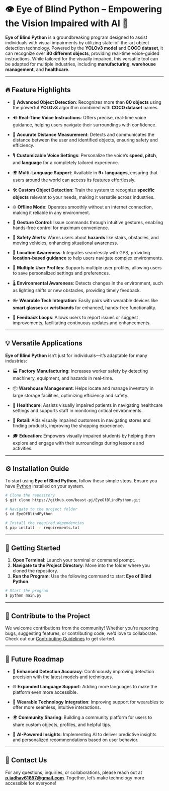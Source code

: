 # 👁️ **Eye of Blind Python** – Empowering the Vision Impaired with AI 🌟

**Eye of Blind Python** is a groundbreaking program designed to assist individuals with visual impairments by utilizing state-of-the-art object detection technology. Powered by the **YOLOv3 model** and **COCO dataset**, it can recognize over **80 different objects**, providing real-time voice-guided instructions. While tailored for the visually impaired, this versatile tool can be adapted for multiple industries, including **manufacturing**, **warehouse management**, and **healthcare**.

---

## 🔥 **Feature Highlights**

- 🎯 **Advanced Object Detection**: Recognizes more than **80 objects** using the powerful **YOLOv3** algorithm combined with **COCO dataset** names.
  
- 🔊 **Real-Time Voice Instructions**: Offers precise, real-time voice guidance, helping users navigate their surroundings with confidence.

- 📏 **Accurate Distance Measurement**: Detects and communicates the distance between the user and identified objects, ensuring safety and efficiency.

- 🎙️ **Customizable Voice Settings**: Personalize the voice’s **speed, pitch**, and **language** for a completely tailored experience.

- 🌍 **Multi-Language Support**: Available in **9+ languages**, ensuring that users around the world can access its features effortlessly.

- 🛠️ **Custom Object Detection**: Train the system to recognize **specific objects** relevant to your needs, making it versatile across industries.

- 🌐 **Offline Mode**: Operates smoothly without an internet connection, making it reliable in any environment.

- 👋 **Gesture Control**: Issue commands through intuitive gestures, enabling hands-free control for maximum convenience.

- 🚨 **Safety Alerts**: Warns users about **hazards** like stairs, obstacles, and moving vehicles, enhancing situational awareness.

- 📍 **Location Awareness**: Integrates seamlessly with GPS, providing **location-based guidance** to help users navigate complex environments.

- 👤 **Multiple User Profiles**: Supports multiple user profiles, allowing users to save personalized settings and preferences.

- 🌡️ **Environmental Awareness**: Detects changes in the environment, such as lighting shifts or new obstacles, providing timely feedback.

- 👓 **Wearable Tech Integration**: Easily pairs with wearable devices like **smart glasses** or **wristbands** for enhanced, hands-free functionality.

- 🔄 **Feedback Loops**: Allows users to report issues or suggest improvements, facilitating continuous updates and enhancements.

---

## 💡 **Versatile Applications**

**Eye of Blind Python** isn’t just for individuals—it’s adaptable for many industries:

- 🏭 **Factory Manufacturing**: Increases worker safety by detecting machinery, equipment, and hazards in real-time.
  
- 📦 **Warehouse Management**: Helps locate and manage inventory in large storage facilities, optimizing efficiency and safety.

- 🏥 **Healthcare**: Assists visually impaired patients in navigating healthcare settings and supports staff in monitoring critical environments.

- 🛒 **Retail**: Aids visually impaired customers in navigating stores and finding products, improving the shopping experience.

- 🎓 **Education**: Empowers visually impaired students by helping them explore and engage with their surroundings during lessons and activities.

---

## ⚙️ **Installation Guide**

To start using **Eye of Blind Python**, follow these simple steps. Ensure you have [Python](https://www.python.org) installed on your system.

```bash
# Clone the repository
$ git clone https://github.com/beast-pj/EyeOfBlindPython.git

# Navigate to the project folder
$ cd EyeOfBlindPython

# Install the required dependencies
$ pip install -r requirements.txt
```

---

## 🚀 **Getting Started**

1. **Open Terminal**: Launch your terminal or command prompt.
2. **Navigate to the Project Directory**: Move into the folder where you cloned the repository.
3. **Run the Program**: Use the following command to start **Eye of Blind Python**.

```bash
# Start the program
$ python main.py
```

---

## 🤝 **Contribute to the Project**

We welcome contributions from the community! Whether you’re reporting bugs, suggesting features, or contributing code, we’d love to collaborate. Check out our [Contributing Guidelines](CONTRIBUTING.md) to get started.

---

## 📅 **Future Roadmap**

- 🔧 **Enhanced Detection Accuracy**: Continuously improving detection precision with the latest models and techniques.
  
- 🌐 **Expanded Language Support**: Adding more languages to make the platform even more accessible.

- 🤝 **Wearable Technology Integration**: Improving support for wearables to offer more seamless, intuitive interactions.

- 🌍 **Community Sharing**: Building a community platform for users to share custom objects, profiles, and helpful tips.

- 🧠 **AI-Powered Insights**: Implementing AI to deliver predictive insights and personalized recommendations based on user behavior.

---

## 📧 **Contact Us**

For any questions, inquiries, or collaborations, please reach out at **p.jadhav61657@gmail.com**. Together, let’s make technology more accessible for everyone!
